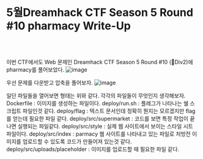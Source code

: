 <!DOCTYPE html>
<html>
<head>
        <link rel="stylesheet" type="text/css" href="sytle.css">
</head>
<body>
        <h1>5월Dreamhack CTF Season 5 Round #10 pharmacy Write-Up</h1>
</body>
<br>
<br>
</html>

이번 CTF에서도 Web 문제인 Dreamhack CTF Season 5 Round #10 (🌱Div2)에 pharmacy를 풀어보았다.
![image](https://github.com/teatree32/writeup/assets/164837312/48715c36-a1bf-4414-a1e9-0fccfca4fa5b)

우선 문제를 다운받고 압축을 풀어보자.
![image](https://github.com/teatree32/writeup/assets/164837312/4d1bf3d9-7f3c-405d-a03f-a056987dc30a)

일단 파일들을 열어보면 형태는 위와 같다. 각각의 파일들이 무엇인지 생각해보자.
Dockerfile : 이미지를 생성하는 파일이다.
deploy/run.sh : 플레그가 나타나는 쉘 스크립트 파일인것 같다.
deploy/flag : 텍스트 문서인데 정확히 뭔지는 모르겠지만 flag를 얻는데 필요한 파일 같다.
deploy/src/supermarket : 코드를 보면 특정 작업이 끝나면 실행되는 파일같다.
deploy/src/style : 실제 웹 사이트에서 보이는 스타일 시트 파일이다.
deploy/src/index : parmacy 웹 사이트를 나타내고 있는 파일로 처방전 이미지를 업로드할 수 있도록 코드가 만들어져 있는것 같다.
deploy/src/uploads/placeholder : 이미지를 업로드할 때 필요한 파일 같다.

